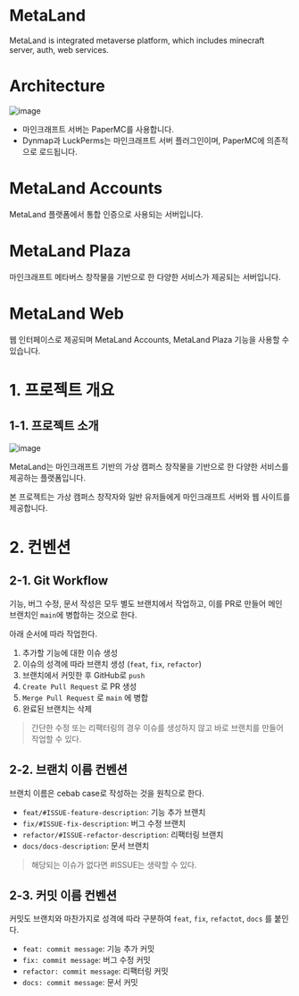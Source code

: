 # MetaLand

MetaLand is integrated metaverse platform, which includes minecraft server, auth, web services.

# Architecture
![image](https://user-images.githubusercontent.com/20203944/158025473-8eb2e274-b6e1-436c-ad5b-2ee3e03a3a75.png)

* 마인크래프트 서버는 PaperMC를 사용합니다.
* Dynmap과 LuckPerms는 마인크래프트 서버 플러그인이며, PaperMC에 의존적으로 로드됩니다.

# MetaLand Accounts
MetaLand 플랫폼에서 통합 인증으로 사용되는 서버입니다.

# MetaLand Plaza
마인크래프트 메타버스 창작물을 기반으로 한 다양한 서비스가 제공되는 서버입니다.

# MetaLand Web
웹 인터페이스로 제공되며 MetaLand Accounts, MetaLand Plaza 기능을 사용할 수 있습니다.

# 1. 프로젝트 개요

## 1-1. 프로젝트 소개
![image](https://user-images.githubusercontent.com/20203944/158054197-1bf044f2-cdd9-4525-8be9-aa3aa154048f.png)

MetaLand는 마인크래프트 기반의 가상 캠퍼스 창작물을 기반으로 한 다양한 서비스를 제공하는 플랫폼입니다.

본 프로젝트는 가상 캠퍼스 창작자와 일반 유저들에게 마인크래프트 서버와 웹 사이트를 제공합니다.

# 2. 컨벤션

## 2-1. Git Workflow
기능, 버그 수정, 문서 작성은 모두 별도 브랜치에서 작업하고, 이를 PR로 만들어 메인 브랜치인 `main`에 병합하는 것으로 한다.

아래 순서에 따라 작업한다.

1. 추가할 기능에 대한 이슈 생성
2. 이슈의 성격에 따라 브랜치 생성 (`feat`, `fix`, `refactor`)
3. 브랜치에서 커밋한 후 GitHub로 `push`
4. `Create Pull Request` 로 PR 생성
5. `Merge Pull Request` 로 `main` 에 병합
6. 완료된 브랜치는 삭제

> 간단한 수정 또는 리팩터링의 경우 이슈를 생성하지 않고 바로 브랜치를 만들어 작업할 수 있다.

## 2-2. 브랜치 이름 컨벤션
브랜치 이름은 cebab case로 작성하는 것을 원칙으로 한다.

* `feat/#ISSUE-feature-description`: 기능 추가 브랜치
* `fix/#ISSUE-fix-description`: 버그 수정 브랜치
* `refactor/#ISSUE-refactor-description`: 리팩터링 브랜치
* `docs/docs-description`: 문서 브랜치

> 해당되는 이슈가 없다면 #ISSUE는 생략할 수 있다.

## 2-3. 커밋 이름 컨벤션
커밋도 브랜치와 마찬가지로 성격에 따라 구분하여 `feat`, `fix`, `refactot`, `docs` 를 붙인다.

* `feat: commit message`: 기능 추가 커밋
* `fix: commit message`: 버그 수정 커밋
* `refactor: commit message`: 리팩터링 커밋
* `docs: commit message`: 문서 커밋

